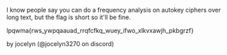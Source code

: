 I know people say you can do a frequency analysis on autokey ciphers over long text, but the flag is short so it'll be fine.

lpqwma{rws_ywpqaauad_rrqfcfkq_wuey_ifwo_xlkvxawjh_pkbgrzf}

by jocelyn (@jocelyn3270 on discord)

